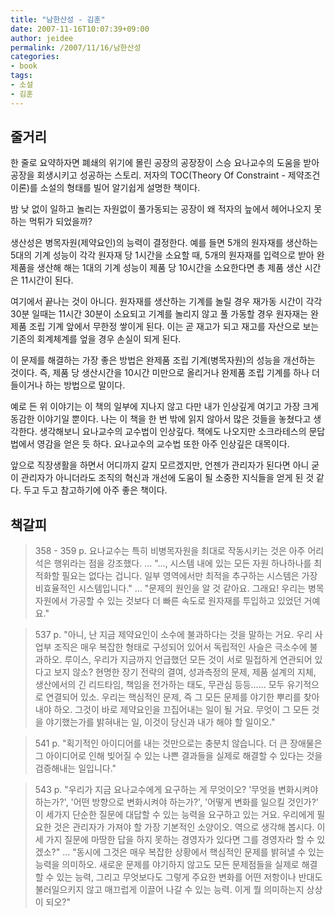 ```yaml
---
title: "남한산성 - 김훈"
date: 2007-11-16T10:07:39+09:00
author: jeidee
permalink: /2007/11/16/남한산성
categories:
- book
tags:
- 소설
- 김훈
---
```


## 줄거리

 한 줄로 요약하자면 폐쇄의 위기에 몰린 공장의 공장장이 스승 요나교수의 도움을 받아 공장을 회생시키고 성공하는 스토리. 저자의 TOC(Theory Of Constraint - 제약조건 이론)를 소설의 형태를 빌어 알기쉽게 설명한 책이다.

 밤 낮 없이 일하고 놀리는 자원없이 풀가동되는 공장이 왜 적자의 늪에서 헤어나오지 못하는 먹튀가 되었을까? 

 생산성은 병목자원(제약요인)의 능력이 결정한다. 예를 들면 5개의 원자재를 생산하는 5대의 기계 성능이 각각 원자재 당 1시간을 소요할 때, 5개의 원자재를 입력으로 받아 완제품을 생산해 해는 1대의 기계 성능이 제품 당 10시간을 소요한다면 총 제품 생산 시간은 11시간이 된다.

 여기에서 끝나는 것이 아니다. 원자재를 생산하는 기계를 놀릴 경우 재가동 시간이 각각 30분 일때는 11시간 30분이 소요되고 기계를 놀리지 않고 풀 가동할 경우 원자재는 완제품 조립 기계 앞에서 무한정 쌓이게 된다. 이는 곧 재고가 되고 재고를 자산으로 보는 기존의 회계체계를 엎을 경우 손실이 되게 된다. 

 이 문제를 해결하는 가장 좋은 방법은 완제품 조립 기계(병목자원)의 성능을 개선하는 것이다. 즉, 제품 당 생산시간을 10시간 미만으로 올리거나 완제품 조립 기계를 하나 더 들이거나 하는 방법으로 말이다.

 예로 든 위 이야기는 이 책의 일부에 지나지 않고 다만 내가 인상깊게 여기고 가장 크게 동감한 이야기일 뿐이다. 나는 이 책을 한 번 밖에 읽지 않아서 많은 것들을 놓쳤다고 생각한다. 생각해보니 요나교수의 교수법이 인상깊다. 책에도 나오지만 소크라테스의 문답법에서 영감을 얻은 듯 하다. 요나교수의 교수법 또한 아주 인상깊은 대목이다.

 앞으로 직장생활을 하면서 어디까지 갈지 모르겠지만, 언젠가 관리자가 된다면 아니 굳이 관리자가 아니더라도 조직의 혁신과 개선에 도움이 될 소중한 지식들을 얻게 된 것 같다. 두고 두고 참고하기에 아주 좋은 책이다.

## 책갈피

>358 - 359 p.
요나교수는 특히 비병목자원을 최대로 작동시키는 것은 아주 어리석은 행위라는 점을 강조했다.
...
"..., 시스템 내에 있는 모든 자원 하나하나를 최적화할 필요는 없다는 겁니다. 일부 영역에서만 최적을 추구하는 시스템은 가장 비효율적인 시스템입니다."
...
"문제의 원인을 알 것 같아요. 그래요! 우리는 병목자원에서 가공할 수 있는 것보다 더 빠른 속도로 원자재를 투입하고 있었던 거예요."

>537 p.
"아니, 난 지금 제약요인이 소수에 불과하다는 것을 말하는 거요. 우리 사업부 조직은 매우 복잡한 형태로 구성되어 있어서 독립적인 사슬은 극소수에 불과하오. 루이스, 우리가 지금까지 언급했던 모든 것이 서로 밀접하게 연관되어 있다고 보지 않소? 현명한 장기 전략의 결여, 성과측정의 문제, 제품 설계의 지체, 생산에서의 긴 리드타임, 책임을 전가하는 태도, 무관심 등등...... 모두 유기적으로 연결되어 있소. 우리는 핵심적인 문제, 즉 그 모든 문제를 야기한 뿌리를 찾아내야 하오. 그것이 바로 제약요인을 끄집어내는 일이 될 거요. 무엇이 그 모든 것을 야기했는가를 밝혀내는 일, 이것이 당신과 내가 해야 할 일이오."

>541 p. 
"획기적인 아이디어를 내는 것만으로는 충분치 않습니다. 더 큰 장애물은 그 아이디어로 인해 빚어질 수 있는 나쁜 결과들을 실제로 해결할 수 있다는 것을 검증해내는 일입니다."

>543 p.
"우리가 지금 요나교수에게 요구하는 게 무엇이오? '무엇을 변화시켜야 하는가?', '어떤 방향으로 변화시켜야 하는가?', '어떻게 변화를 일으킬 것인가?' 이 세가지 단순한 질문에 대답할 수 있는 능력을 요구하고 있는 거요. 우리에게 필요한 것은 관리자가 가져야 할 가장 기본적인 소양이오. 역으로 생각해 봅시다. 이 세 가지 질문에 마땅한 답을 하지 못하는 경영자가 있다면 그를 경영자라 할 수 있겠소?"
...
"동시에 그것은 매우 복잡한 상황에서 핵심적인 문제를 밝혀낼 수 있는 능력을 의미하오. 새로운 문제를 야기하지 않고도 모든 문제점들을 실제로 해결할 수 있는 능력, 그리고 무엇보다도 그렇게 주요한 변화를 어떤 저항이나 반대도 불러일으키지 않고 매끄럽게 이끌어 나갈 수 있는 능력. 이게 뭘 의미하는지 상상이 되오?"